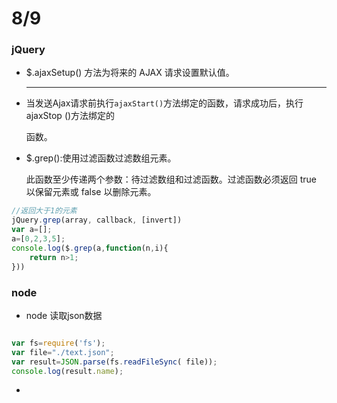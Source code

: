 # 8/9

### jQuery

- $.ajaxSetup() 方法为将来的 AJAX 请求设置默认值。

  ------

- 当发送Ajax请求前执行`ajaxStart()`方法绑定的函数，请求成功后，执行ajaxStop ()方法绑定的

  函数。

- $.grep():使用过滤函数过滤数组元素。

  此函数至少传递两个参数：待过滤数组和过滤函数。过滤函数必须返回 true 以保留元素或 false 以删除元素。

```js
//返回大于1的元素
jQuery.grep(array, callback, [invert])
var a=[];
a=[0,2,3,5];
console.log($.grep(a,function(n,i){
    return n>1;
}))
```

### node

- node 读取json数据

```js

var fs=require('fs');
var file="./text.json";
var result=JSON.parse(fs.readFileSync( file));
console.log(result.name);
```

- 